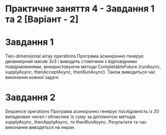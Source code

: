 # Практичне заняття 4 - Завдання 1 та 2 [Варіант - 2]

# Завдання 1 
Two-dimensional array operations
Програма асинхронно генерує двовимірний масив 3x3 і виводить стовпчики з відповідними повідомленнями, використовуючи методи CompletableFuture (runAsync, supplyAsync, thenAcceptAsync, thenRunAsync). Також виводиться час виконання кожної задачі.


# Завдання 2 
Sequence operations
Програма асинхронно генерує послідовність із 20 випадкових чисел і обчислює їх суму за допомогою методів supplyAsync, thenApplyAsync, та thenRunAsync. Результати та час виконання виводяться на екран.
